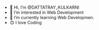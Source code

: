 - 👋 Hi, I’m @DATTATRAY_KULKARNI
- 👀 I’m interested in Web Development
- 🌱 I’m currently learning Web Developmen.
-  😊   I love Coding





